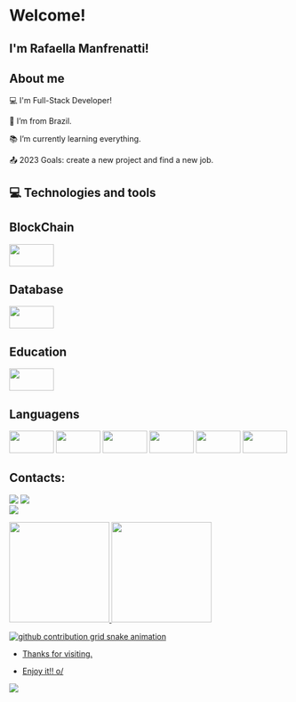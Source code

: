 # Welcome!

 

## I'm Rafaella Manfrenatti!

 
## About me

:computer: I'm Full-Stack Developer!

:house_with_garden: I’m from Brazil.

:books: I’m currently learning everything.

:outbox_tray: 2023 Goals: create a new project and find a new job.


## :computer: Technologies and tools


 ## BlockChain
 <img src="https://img.shields.io/badge/Blockchain.com-121D33?logo=blockchaindotcom&logoColor=fff&style=for-the-badge" width="80" height="40"/>
 
 
  ## Database
  <img src="https://img.shields.io/badge/MySQL-005C84?style=for-the-badge&logo=mysql&logoColor=white" width="80" height="40"/>
  
   
 ## Education
  <img src="https://img.shields.io/badge/freecodecamp-27273D?style=for-the-badge&logo=freecodecamp&logoColor=white" width="80" height="40"/>
  
 
  ## Languagens
  
  <img src="https://img.shields.io/badge/CSS3-1572B6?style=for-the-badge&logo=css3&logoColor=white" width="80" height="40"/>
  <img src="https://img.shields.io/badge/HTML5-E34F26?style=for-the-badge&logo=html5&logoColor=white" width="80" height="40"/>
   <img src="https://img.shields.io/badge/JavaScript-323330?style=for-the-badge&logo=javascript&logoColor=F7DF1E" width="80" height="40"/>
  <img src="https://img.shields.io/badge/PHP-777BB4?style=for-the-badge&logo=php&logoColor=white" width="80" height="40"/>
   <img src="https://img.shields.io/badge/Python-FFD43B?style=for-the-badge&logo=python&logoColor=blue" width="80" height="40"/>
   <img src="https://img.shields.io/badge/Solidity-e6e6e6?style=for-the-badge&logo=solidity&logoColor=black" width="80" height="40"/>
  
  
## Contacts:

<div>

<a href = "mailto:rafinhars1987@gmail.com"><img src="https://img.shields.io/badge/Gmail-D14836?style=for-the-badge&logo=gmail&logoColor=white" target="_blank"></a>
<a href="https://www.linkedin.com/in/rafaella-rodrigues-manfrenatti-484328ba/" target="_blank"><img src="https://img.shields.io/badge/-LinkedIn-%230077B5?style=for-the-badge&logo=linkedin&logoColor=white" target="_blank"></a>  
 <a href="" target="_blank"><img src=" https://img.shields.io/badge/Discord-5865F2?style=for-the-badge&logo=discord&logoColor=white" target="_blank"></a>

</div>  
  
 <div>
<a href="https://github.com/RafaellaManfrenatti">
<img height="180em" src="https://github-readme-stats.vercel.app/api/top-langs/?username=RafaellaManfrenatti&layout=compact&langs_count=7&theme=dracula"/>
<img height="180em" src="https://github-readme-stats.vercel.app/api?username=RafaellaManfrenatti&show_icons=true&theme=dracula&include_all_commits=true&count_private=true"/>
</div>

![github contribution grid snake animation](https://raw.githubusercontent.com/RafaellaManfrenatti/RafaellaManfrenatti/output/github-contribution-grid-snake.svg)
 
- Thanks for visiting.

- Enjoy it!! o/
 
 
 <img src="https://tenor.com/pt-BR/view/cat-typing-typing-on-computer-computer-work-laptop-gif-21481919" target="_blank">
